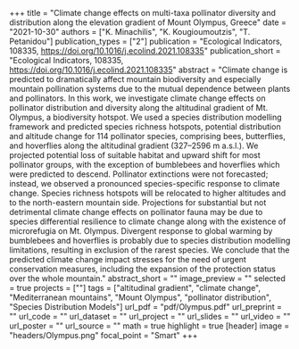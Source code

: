 +++
title = "Climate change effects on multi-taxa pollinator diversity and distribution along the elevation gradient of Mount Olympus, Greece"
date = "2021-10-30"
authors = ["K. Minachilis", "K. Kougioumoutzis", "T. Petanidou"]
publication_types = ["2"]
publication = "Ecological Indicators, 108335, https://doi.org/10.1016/j.ecolind.2021.108335"
publication_short = "Ecological Indicators, 108335, https://doi.org/10.1016/j.ecolind.2021.108335"
abstract = "Climate change is predicted to dramatically affect mountain biodiversity and especially mountain pollination systems due to the mutual dependence between plants and pollinators. In this work, we investigate climate change effects on pollinator distribution and diversity along the altitudinal gradient of Mt. Olympus, a biodiversity hotspot. We used a species distribution modelling framework and predicted species richness hotspots, potential distribution and altitude change for 114 pollinator species, comprising bees, butterflies, and hoverflies along the altitudinal gradient (327–2596 m a.s.l.). We projected potential loss of suitable habitat and upward shift for most pollinator groups, with the exception of bumblebees and hoverflies which were predicted to descend. Pollinator extinctions were not forecasted; instead, we observed a pronounced species-specific response to climate change. Species richness hotspots will be relocated to higher altitudes and to the north-eastern mountain side. Projections for substantial but not detrimental climate change effects on pollinator fauna may be due to species differential resilience to climate change along with the existence of microrefugia on Mt. Olympus. Divergent response to global warming by bumblebees and hoverflies is probably due to species distribution modelling limitations, resulting in exclusion of the rarest species. We conclude that the predicted climate change impact stresses for the need of urgent conservation measures, including the expansion of the protection status over the whole mountain."
abstract_short = ""
image_preview = ""
selected = true
projects = [""]
tags = ["altitudinal gradient", "climate change", "Mediterranean mountains", "Mount Olympus", "pollinator distribution", "Species Distribution Models"]
url_pdf = "pdf/Olympus.pdf"
url_preprint = ""
url_code = ""
url_dataset = ""
url_project = ""
url_slides = ""
url_video = ""
url_poster = ""
url_source = ""
math = true
highlight = true
[header]
image = "headers/Olympus.png"
focal_point = "Smart"
+++
